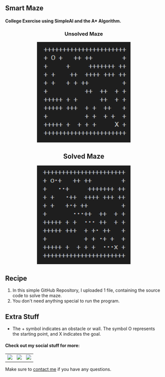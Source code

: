 ## Smart Maze

#### College Exercise using SimpleAI and the A* Algorithm.

<h3 align="center">Unsolved Maze</h3>
<p align="center"> <img src = "/Extra_Stuff/maze_unsolved.png" width = 300> </p>

<h2 align="center">Solved Maze</h3>
<p align="center"> <img src = "/Extra_Stuff/maze_solved.png" width = 300> </p>

<h2 align="left">Recipe</h2>

1. In this simple GitHub Repository, I uploaded 1 file, containing the source code to solve the maze.
2. You don't need anything special to run the program.

<h2 align="left">Extra Stuff</h3>

- The + symbol indicates an obstacle or wall. The symbol O represents the starting point, and X indicates the goal.


#### Check out my social stuff for more:


<table>
    <tbody>
        <tr>
            </a></td>
            <td><a href="https://www.linkedin.com/in/hibrantapia/">
            <img height="50" src="https://www.vectorlogo.zone/logos/linkedin/linkedin-ar21.svg" />
            </a></td>
            <td><a href="https://twitter.com/HibranTapia">
            <img height="50" src="https://www.vectorlogo.zone/logos/twitter/twitter-ar21.svg" />
            </a></td>
            <td><a href="https://medium.com/@hibrantapia">
            <img height="50" src="https://www.vectorlogo.zone/logos/medium/medium-ar21.svg" />
            </a></td>
        </tr>
    </tbody>
</table>

Make sure to [contact me](https://github.com/hibrantapia) if you have any questions.
